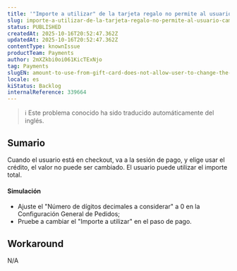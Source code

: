 ```yaml
---
title: '"Importe a utilizar" de la tarjeta regalo no permite al usuario cambiar el valor cuando la moneda no tiene decimales'
slug: importe-a-utilizar-de-la-tarjeta-regalo-no-permite-al-usuario-cambiar-el-valor-cuando-la-moneda-no-tiene-decimales
status: PUBLISHED
createdAt: 2025-10-16T20:52:47.362Z
updatedAt: 2025-10-16T20:52:47.362Z
contentType: knownIssue
productTeam: Payments
author: 2mXZkbi0oi061KicTExNjo
tag: Payments
slugEN: amount-to-use-from-gift-card-does-not-allow-user-to-change-the-value-when-the-currency-doesnt-have-decimals
locale: es
kiStatus: Backlog
internalReference: 339664
---
```


>ℹ️ Este problema conocido ha sido traducido automáticamente del inglés.

## Sumario


Cuando el usuario está en checkout, va a la sesión de pago, y elige usar el crédito, el valor no puede ser cambiado. El usuario puede utilizar el importe total.


#### Simulación



- Ajuste el "Número de dígitos decimales a considerar" a 0 en la Configuración General de Pedidos;
- Pruebe a cambiar el "Importe a utilizar" en el paso de pago.

## Workaround


N/A



